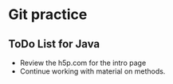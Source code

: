 # Git practice
## ToDo List for Java

* Review the h5p.com for the intro page
* Continue working with material on methods.
